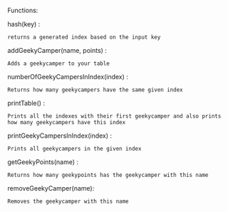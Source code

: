 Functions:


hash(key) : 

	returns a generated index based on the input key

addGeekyCamper(name, points) : 

	Adds a geekycamper to your table

numberOfGeekyCampersInIndex(index) : 

	Returns how many geekycampers have the same given index

printTable() : 

	Prints all the indexes with their first geekycamper and also prints how many geekycampers have this index

printGeekyCampersInIndex(index) :
	
	Prints all geekycampers in the given index

getGeekyPoints(name) :

	Returns how many geekypoints has the geekycamper with this name

removeGeekyCamper(name):

	Removes the geekycamper with this name 